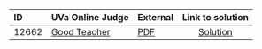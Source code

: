 | ID | UVa Online Judge | External | Link to solution |
|:---|:---|:---|:---:|
| 12662 | [Good Teacher](https://onlinejudge.org/index.php?option=onlinejudge&Itemid=8&page=show_problem&problem=4400) | [PDF](https://onlinejudge.org/external/126/12662.pdf) | [Solution](https%3A//github.com/versenyi98/programming-contests/tree/master/UVa%20Online%20Judge/12662%2520-%2520Good%2520Teacher)|
